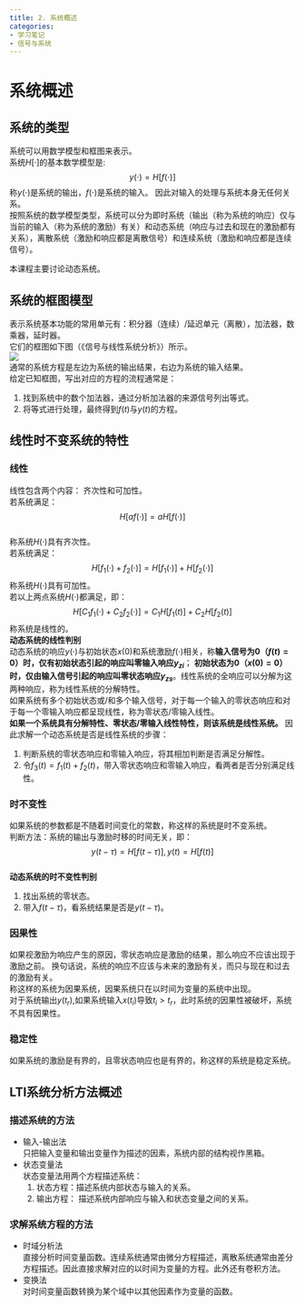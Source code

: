 ```yaml
---
title: 2. 系统概述
categories: 
- 学习笔记
- 信号与系统
---
```

# 系统概述
## 系统的类型  
系统可以用数学模型和框图来表示。  
系统$H[·]$的基本数学模型是:   
$$y(⋅)=H[f(⋅)]$$ 
称$y(⋅)$是系统的输出，$f(⋅)$是系统的输入。 
因此对输入的处理与系统本身无任何关系。  
按照系统的数学模型类型，系统可以分为即时系统（输出（称为系统的响应）仅与当前的输入（称为系统的激励）有关）和动态系统（响应与过去和现在的激励都有关系），离散系统（激励和响应都是离散信号）和连续系统（激励和响应都是连续信号）。  

本课程主要讨论动态系统。  
## 系统的框图模型  
表示系统基本功能的常用单元有：积分器（连续）/延迟单元（离散），加法器，数乘器，延时器。  
它们的框图如下图（《信号与线性系统分析》）所示。  
![](https://cdn.jsdelivr.net/gh/l61012345/Pic/img/20210319202256.png)  
通常的系统方程是左边为系统的输出结果，右边为系统的输入结果。  
给定已知框图，写出对应的方程的流程通常是：  
1. 找到系统中的数个加法器，通过分析加法器的来源信号列出等式。  
2. 将等式进行处理，最终得到$f(t)$与$y(t)$的方程。  

## 线性时不变系统的特性  
### 线性
线性包含两个内容： 齐次性和可加性。   
若系统满足：  
$$H[af(·)]=aH[f(·)]$$  
称系统$H(·)$具有齐次性。  
若系统满足：  
$$H[f_1(·)+f_2(·)]=H[f_1(·)]+H[f_2(·)]$$
称系统$H(·)$具有可加性。  
若以上两点系统$H(·)$都满足，即：
$$H[C_1f_1(·)+C_2f_2(·)]=C_1H[f_1(t)]+C_2H[f_2(t)]$$
称系统是线性的。  
**动态系统的线性判别**  
动态系统的响应$y(·)$与初始状态$x(0)$和系统激励$f(·)$相关，称**输入信号为0（$f(t)=0$）时，仅有初始状态引起的响应叫零输入响应$y_{zi}$**； **初始状态为0（$x(0)=0$）时，仅由输入信号引起的响应叫零状态响应$y_{zs}$**。线性系统的全响应可以分解为这两种响应，称为线性系统的分解特性。  
如果系统有多个初始状态或/和多个输入信号，对于每一个输入的零状态响应和对于每一个零输入响应都呈现线性，称为零状态/零输入线性。  
**如果一个系统具有分解特性、零状态/零输入线性特性，则该系统是线性系统。**
因此求解一个动态系统是否是线性系统的步骤：  
1. 判断系统的零状态响应和零输入响应，将其相加判断是否满足分解性。  
2. 令$f_3(t)=f_1(t)+f_2(t)$，带入零状态响应和零输入响应，看两者是否分别满足线性。  

### 时不变性  
如果系统的参数都是不随着时间变化的常数，称这样的系统是时不变系统。  
判断方法：系统的输出与激励时移的时间无关，即：  
$$y(t-τ)=H[f(t-τ)],y(t)=H[f(t)]$$  
**动态系统的时不变性判别**  
1. 找出系统的零状态。  
2. 带入$f(t-τ)$，看系统结果是否是$y(t-τ)$。  

### 因果性  
如果视激励为响应产生的原因，零状态响应是激励的结果，那么响应不应该出现于激励之前。 换句话说，系统的响应不应该与未来的激励有关，而只与现在和过去的激励有关。  
称这样的系统为因果系统，因果系统只在以时间为变量的系统中出现。  
对于系统输出$y(t_r)$,如果系统输入$x(t_i)$导致$t_i>t_r$，此时系统的因果性被破坏，系统不具有因果性。  

### 稳定性
如果系统的激励是有界的，且零状态响应也是有界的，称这样的系统是稳定系统。  


## LTI系统分析方法概述  
### 描述系统的方法
- 输入-输出法  
  只把输入变量和输出变量作为描述的因素，系统内部的结构视作黑箱。  
- 状态变量法  
  状态变量法用两个方程描述系统：  
  1. 状态方程：描述系统内部状态与输入的关系。  
  2. 输出方程： 描述系统内部响应与输入和状态变量之间的关系。  


### 求解系统方程的方法

- 时域分析法  
  直接分析时间变量函数。连续系统通常由微分方程描述，离散系统通常由差分方程描述。因此直接求解对应的以时间为变量的方程。此外还有卷积方法。  
- 变换法  
  对时间变量函数转换为某个域中以其他因素作为变量的函数。  
